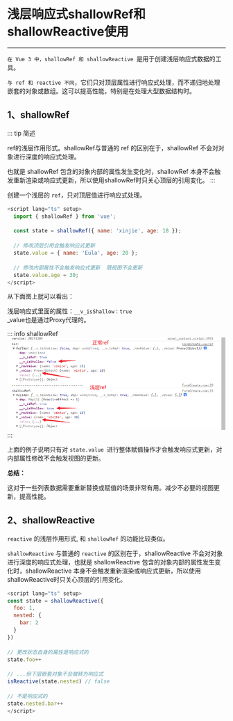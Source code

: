 # 浅层响应式shallowRef和shallowReactive使用

---


`在 Vue 3 中，shallowRef 和 shallowReactive `是用于创建浅层响应式数据的工具。

`与 ref 和 reactive 不同`，它们只对顶层属性进行响应式处理，而不递归地处理嵌套的对象或数组。这可以提高性能，特别是在处理大型数据结构时。

## 1、shallowRef

::: tip 简述

ref的浅层作用形式。shallowRef与普通的 ref 的区别在于，shallowRef 不会对对象进行深度的响应式处理。

也就是 shallowRef 包含的对象内部的属性发生变化时，shallowRef 本身不会触发重新渲染或响应式更新，所以使用shallowRef时只关心顶层的引用变化。
:::


创建一个浅层的 `ref`，只对顶层值进行响应式处理。

```js
<script lang="ts" setup>
  import { shallowRef } from 'vue';

  const state = shallowRef({ name: 'xinjie', age: 18 });

  // 修改顶层引用会触发响应式更新
  state.value = { name: 'Eula', age: 20 };

  // 修改内部属性不会触发响应式更新  既视图不会更新
  state.value.age = 30;
</script>

```

从下面图上就可以看出：

浅层响应式里面的属性：`__v_isShallow：true`  
_value也是通过Proxy代理的。

::: info shallowRef
![](../images/shallow.png)
:::


上面的例子说明只有对 `state.value `进行整体赋值操作才会触发响应式更新，对内部属性修改不会触发视图的更新。

**总结：**

这对于一些列表数据需要重新替换或赋值的场景非常有用。减少不必要的视图更新，提高性能。


## 2、shallowReactive

 `reactive` 的浅层作用形式, 和 `shallowRef` 的功能比较类似。
 
 `shallowReactive` 与普通的 `reactive` 的区别在于，shallowReactive 不会对对象进行深度的响应式处理，也就是 shallowReactive 包含的对象内部的属性发生变化时，shallowReactive 本身不会触发重新渲染或响应式更新，所以使用shallowReactive时只关心顶层的引用变化。

```js
<script lang="ts" setup>
const state = shallowReactive({
  foo: 1,
  nested: {
    bar: 2
  }
})

// 更改状态自身的属性是响应式的
state.foo++

// ...但下层嵌套对象不会被转为响应式
isReactive(state.nested) // false

// 不是响应式的
state.nested.bar++
</script>

```
